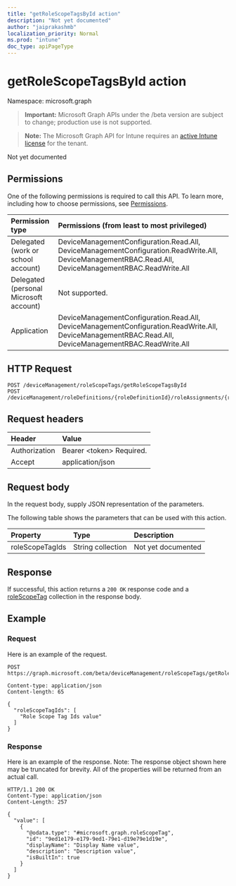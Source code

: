 ```yaml
---
title: "getRoleScopeTagsById action"
description: "Not yet documented"
author: "jaiprakashmb"
localization_priority: Normal
ms.prod: "intune"
doc_type: apiPageType
---
```


# getRoleScopeTagsById action

Namespace: microsoft.graph

> **Important:** Microsoft Graph APIs under the /beta version are subject to change; production use is not supported.

> **Note:** The Microsoft Graph API for Intune requires an [active Intune license](https://go.microsoft.com/fwlink/?linkid=839381) for the tenant.

Not yet documented

## Permissions
One of the following permissions is required to call this API. To learn more, including how to choose permissions, see [Permissions](/graph/permissions-reference).

|Permission type|Permissions (from least to most privileged)|
|:---|:---|
|Delegated (work or school account)|DeviceManagementConfiguration.Read.All, DeviceManagementConfiguration.ReadWrite.All, DeviceManagementRBAC.Read.All, DeviceManagementRBAC.ReadWrite.All|
|Delegated (personal Microsoft account)|Not supported.|
|Application|DeviceManagementConfiguration.Read.All, DeviceManagementConfiguration.ReadWrite.All, DeviceManagementRBAC.Read.All, DeviceManagementRBAC.ReadWrite.All|

## HTTP Request
<!-- {
  "blockType": "ignored"
}
-->
``` http
POST /deviceManagement/roleScopeTags/getRoleScopeTagsById
POST /deviceManagement/roleDefinitions/{roleDefinitionId}/roleAssignments/{roleAssignmentId}/microsoft.graph.deviceAndAppManagementRoleAssignment/roleScopeTags/getRoleScopeTagsById
```

## Request headers
|Header|Value|
|:---|:---|
|Authorization|Bearer &lt;token&gt; Required.|
|Accept|application/json|

## Request body
In the request body, supply JSON representation of the parameters.

The following table shows the parameters that can be used with this action.

|Property|Type|Description|
|:---|:---|:---|
|roleScopeTagIds|String collection|Not yet documented|



## Response
If successful, this action returns a `200 OK` response code and a [roleScopeTag](../resources/intune-rbac-rolescopetag.md) collection in the response body.

## Example

### Request
Here is an example of the request.
``` http
POST https://graph.microsoft.com/beta/deviceManagement/roleScopeTags/getRoleScopeTagsById

Content-type: application/json
Content-length: 65

{
  "roleScopeTagIds": [
    "Role Scope Tag Ids value"
  ]
}
```

### Response
Here is an example of the response. Note: The response object shown here may be truncated for brevity. All of the properties will be returned from an actual call.
``` http
HTTP/1.1 200 OK
Content-Type: application/json
Content-Length: 257

{
  "value": [
    {
      "@odata.type": "#microsoft.graph.roleScopeTag",
      "id": "9ed1e179-e179-9ed1-79e1-d19e79e1d19e",
      "displayName": "Display Name value",
      "description": "Description value",
      "isBuiltIn": true
    }
  ]
}
```
